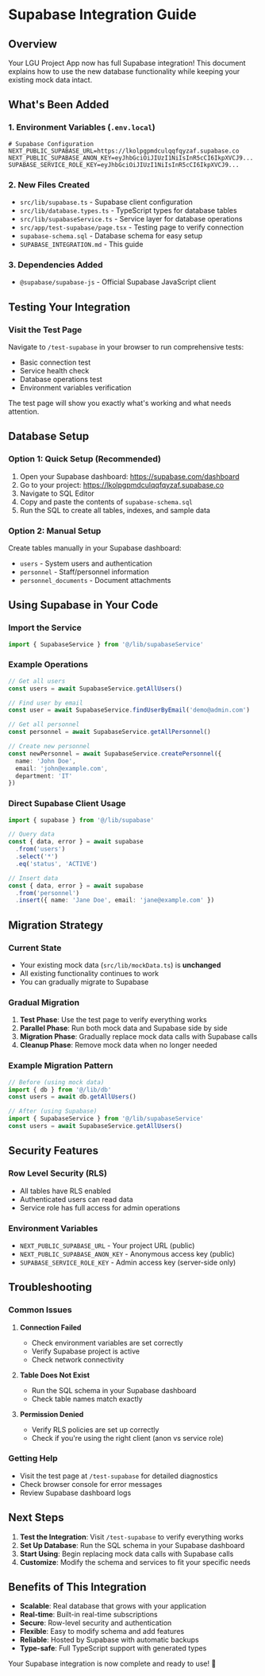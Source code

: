 # Supabase Integration Guide

## Overview
Your LGU Project App now has full Supabase integration! This document explains how to use the new database functionality while keeping your existing mock data intact.

## What's Been Added

### 1. Environment Variables (`.env.local`)
```env
# Supabase Configuration
NEXT_PUBLIC_SUPABASE_URL=https://lkolpgpmdculqqfqyzaf.supabase.co
NEXT_PUBLIC_SUPABASE_ANON_KEY=eyJhbGciOiJIUzI1NiIsInR5cCI6IkpXVCJ9...
SUPABASE_SERVICE_ROLE_KEY=eyJhbGciOiJIUzI1NiIsInR5cCI6IkpXVCJ9...
```

### 2. New Files Created
- `src/lib/supabase.ts` - Supabase client configuration
- `src/lib/database.types.ts` - TypeScript types for database tables
- `src/lib/supabaseService.ts` - Service layer for database operations
- `src/app/test-supabase/page.tsx` - Testing page to verify connection
- `supabase-schema.sql` - Database schema for easy setup
- `SUPABASE_INTEGRATION.md` - This guide

### 3. Dependencies Added
- `@supabase/supabase-js` - Official Supabase JavaScript client

## Testing Your Integration

### Visit the Test Page
Navigate to `/test-supabase` in your browser to run comprehensive tests:
- Basic connection test
- Service health check
- Database operations test
- Environment variables verification

The test page will show you exactly what's working and what needs attention.

## Database Setup

### Option 1: Quick Setup (Recommended)
1. Open your Supabase dashboard: https://supabase.com/dashboard
2. Go to your project: https://lkolpgpmdculqqfqyzaf.supabase.co
3. Navigate to SQL Editor
4. Copy and paste the contents of `supabase-schema.sql`
5. Run the SQL to create all tables, indexes, and sample data

### Option 2: Manual Setup
Create tables manually in your Supabase dashboard:
- `users` - System users and authentication
- `personnel` - Staff/personnel information
- `personnel_documents` - Document attachments

## Using Supabase in Your Code

### Import the Service
```typescript
import { SupabaseService } from '@/lib/supabaseService'
```

### Example Operations
```typescript
// Get all users
const users = await SupabaseService.getAllUsers()

// Find user by email
const user = await SupabaseService.findUserByEmail('demo@admin.com')

// Get all personnel
const personnel = await SupabaseService.getAllPersonnel()

// Create new personnel
const newPersonnel = await SupabaseService.createPersonnel({
  name: 'John Doe',
  email: 'john@example.com',
  department: 'IT'
})
```

### Direct Supabase Client Usage
```typescript
import { supabase } from '@/lib/supabase'

// Query data
const { data, error } = await supabase
  .from('users')
  .select('*')
  .eq('status', 'ACTIVE')

// Insert data
const { data, error } = await supabase
  .from('personnel')
  .insert({ name: 'Jane Doe', email: 'jane@example.com' })
```

## Migration Strategy

### Current State
- Your existing mock data (`src/lib/mockData.ts`) is **unchanged**
- All existing functionality continues to work
- You can gradually migrate to Supabase

### Gradual Migration
1. **Test Phase**: Use the test page to verify everything works
2. **Parallel Phase**: Run both mock data and Supabase side by side
3. **Migration Phase**: Gradually replace mock data calls with Supabase calls
4. **Cleanup Phase**: Remove mock data when no longer needed

### Example Migration Pattern
```typescript
// Before (using mock data)
import { db } from '@/lib/db'
const users = await db.getAllUsers()

// After (using Supabase)
import { SupabaseService } from '@/lib/supabaseService'
const users = await SupabaseService.getAllUsers()
```

## Security Features

### Row Level Security (RLS)
- All tables have RLS enabled
- Authenticated users can read data
- Service role has full access for admin operations

### Environment Variables
- `NEXT_PUBLIC_SUPABASE_URL` - Your project URL (public)
- `NEXT_PUBLIC_SUPABASE_ANON_KEY` - Anonymous access key (public)
- `SUPABASE_SERVICE_ROLE_KEY` - Admin access key (server-side only)

## Troubleshooting

### Common Issues

1. **Connection Failed**
   - Check environment variables are set correctly
   - Verify Supabase project is active
   - Check network connectivity

2. **Table Does Not Exist**
   - Run the SQL schema in your Supabase dashboard
   - Check table names match exactly

3. **Permission Denied**
   - Verify RLS policies are set up correctly
   - Check if you're using the right client (anon vs service role)

### Getting Help
- Visit the test page at `/test-supabase` for detailed diagnostics
- Check browser console for error messages
- Review Supabase dashboard logs

## Next Steps

1. **Test the Integration**: Visit `/test-supabase` to verify everything works
2. **Set Up Database**: Run the SQL schema in your Supabase dashboard
3. **Start Using**: Begin replacing mock data calls with Supabase calls
4. **Customize**: Modify the schema and services to fit your specific needs

## Benefits of This Integration

- **Scalable**: Real database that grows with your application
- **Real-time**: Built-in real-time subscriptions
- **Secure**: Row-level security and authentication
- **Flexible**: Easy to modify schema and add features
- **Reliable**: Hosted by Supabase with automatic backups
- **Type-safe**: Full TypeScript support with generated types

Your Supabase integration is now complete and ready to use! 🎉
